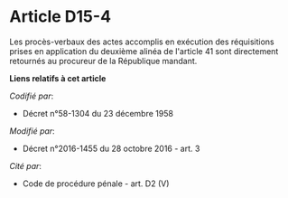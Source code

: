 # Article D15-4

Les  procès-verbaux des actes accomplis en exécution des réquisitions prises  en application du deuxième alinéa de l'article
41 sont directement  retournés au procureur de la République mandant.

**Liens relatifs à cet article**

_Codifié par_:

  - Décret n°58-1304 du 23 décembre 1958

_Modifié par_:

  - Décret n°2016-1455 du 28 octobre 2016 - art. 3

_Cité par_:

  - Code de procédure pénale - art. D2 (V)
